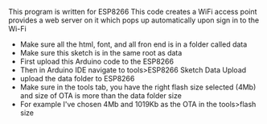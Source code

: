 
 This program is written for ESP8266
 This code creates a WiFi access point 
 provides a web server on it which pops up automatically upon sign in to the Wi-Fi 
 *  Make sure all the html, font, and all fron end is in a folder called data
 *  Make sure this sketch is in the same root as data
 *  First upload this Arduino code to the ESP8266
 *  Then in Arduino IDE navigate to tools>ESP8266 Sketch Data Upload  
 *  upload the data folder to ESP8266
 *  Make sure in the tools tab, you have the right flash size selected (4Mb) and size of OTA is more than the data folder size
 *  For example I've chosen 4Mb and 1019Kb as the OTA in the tools>flash size
 

